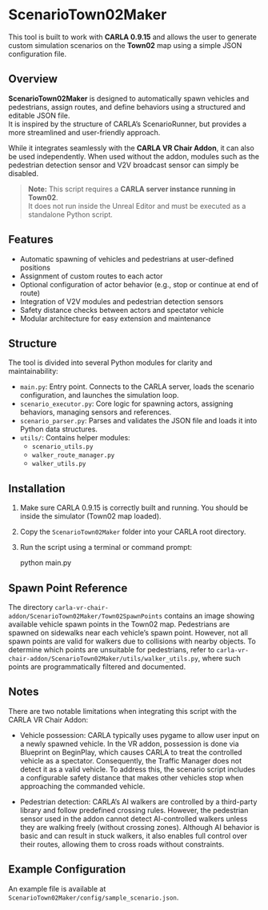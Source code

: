 # ScenarioTown02Maker

This tool is built to work with **CARLA 0.9.15** and allows the user to generate custom simulation scenarios on the **Town02** map using a simple JSON configuration file.

## Overview

**ScenarioTown02Maker** is designed to automatically spawn vehicles and pedestrians, assign routes, and define behaviors using a structured and editable JSON file.  
It is inspired by the structure of CARLA’s ScenarioRunner, but provides a more streamlined and user-friendly approach.  

While it integrates seamlessly with the **CARLA VR Chair Addon**, it can also be used independently. When used without the addon, modules such as the pedestrian detection sensor and V2V broadcast sensor can simply be disabled.

> **Note:** This script requires a **CARLA server instance running in Town02**.  
> It does not run inside the Unreal Editor and must be executed as a standalone Python script.

## Features

- Automatic spawning of vehicles and pedestrians at user-defined positions
- Assignment of custom routes to each actor
- Optional configuration of actor behavior (e.g., stop or continue at end of route)
- Integration of V2V modules and pedestrian detection sensors
- Safety distance checks between actors and spectator vehicle
- Modular architecture for easy extension and maintenance

## Structure

The tool is divided into several Python modules for clarity and maintainability:

- `main.py`: Entry point. Connects to the CARLA server, loads the scenario configuration, and launches the simulation loop.
- `scenario_executor.py`: Core logic for spawning actors, assigning behaviors, managing sensors and references.
- `scenario_parser.py`: Parses and validates the JSON file and loads it into Python data structures.
- `utils/`: Contains helper modules:
  - `scenario_utils.py`
  - `walker_route_manager.py`
  - `walker_utils.py`

## Installation

1. Make sure CARLA 0.9.15 is correctly built and running. You should be inside the simulator (Town02 map loaded).

2. Copy the `ScenarioTown02Maker` folder into your CARLA root directory.

3. Run the script using a terminal or command prompt:

   python main.py

## Spawn Point Reference
The directory `carla-vr-chair-addon/ScenarioTown02Maker/Town02SpawnPoints` contains an image showing available vehicle spawn points in the Town02 map.
Pedestrians are spawned on sidewalks near each vehicle’s spawn point. However, not all spawn points are valid for walkers due to collisions with nearby objects.
To determine which points are unsuitable for pedestrians, refer to `carla-vr-chair-addon/ScenarioTown02Maker/utils/walker_utils.py`, where such points are programmatically filtered and documented.

## Notes

There are two notable limitations when integrating this script with the CARLA VR Chair Addon:

 - Vehicle possession:
   CARLA typically uses pygame to allow user input on a newly spawned vehicle. In the VR addon, possession is done via Blueprint on BeginPlay, which causes CARLA to treat the controlled vehicle as a spectator. Consequently, the Traffic Manager does not detect it as a valid vehicle.
   To address this, the scenario script includes a configurable safety distance that makes other vehicles stop when approaching the commanded vehicle.

 - Pedestrian detection:
   CARLA’s AI walkers are controlled by a third-party library and follow predefined crossing rules. However, the pedestrian sensor used in the addon cannot detect AI-controlled walkers unless they are walking freely (without crossing zones).
   Although AI behavior is basic and can result in stuck walkers, it also enables full control over their routes, allowing them to cross roads without constraints.

## Example Configuration

An example file is available at `ScenarioTown02Maker/config/sample_scenario.json`.


